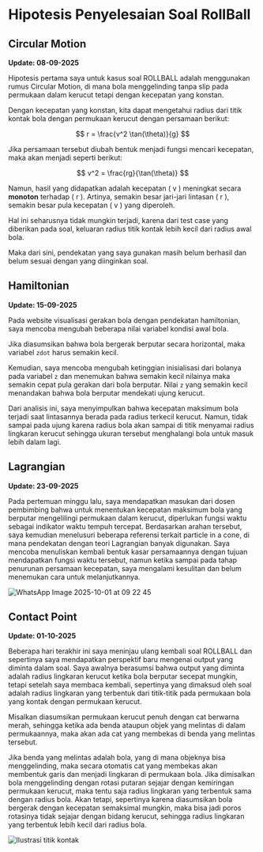 # Hipotesis Penyelesaian Soal RollBall

## Circular Motion

**Update: 08-09-2025**

Hipotesis pertama saya untuk kasus soal ROLLBALL adalah menggunakan rumus Circular Motion, di mana bola menggelinding tanpa slip pada permukaan dalam kerucut tetapi dengan kecepatan yang konstan.

Dengan kecepatan yang konstan, kita dapat mengetahui radius dari titik kontak bola dengan permukaan kerucut dengan persamaan berikut:

$$ r = \frac{v^2 \tan(\theta)}{g} $$

Jika persamaan tersebut diubah bentuk menjadi fungsi mencari kecepatan, maka akan menjadi seperti berikut:

$$ v^2 = \frac{rg}{\tan(\theta)} $$

Namun, hasil yang didapatkan adalah kecepatan \( v \) meningkat secara **monoton** terhadap \( r \). Artinya, semakin besar jari-jari lintasan \( r \), semakin besar pula kecepatan \( v \) yang diperoleh.

Hal ini seharusnya tidak mungkin terjadi, karena dari test case yang diberikan pada soal, keluaran radius titik kontak lebih kecil dari radius awal bola.

Maka dari sini, pendekatan yang saya gunakan masih belum berhasil dan belum sesuai dengan yang diinginkan soal.

## Hamiltonian

**Update: 15-09-2025**

Pada website visualisasi gerakan bola dengan pendekatan hamiltonian, saya mencoba mengubah beberapa nilai variabel kondisi awal bola.

Jika diasumsikan bahwa bola bergerak berputar secara horizontal, maka variabel `zdot` harus semakin kecil.

Kemudian, saya mencoba mengubah ketinggian inisialisasi dari bolanya pada variabel `z` dan menemukan bahwa semakin kecil nilainya maka semakin cepat pula gerakan dari bola berputar. Nilai `z` yang semakin kecil menandakan bahwa bola berputar mendekati ujung kerucut.

Dari analisis ini, saya menyimpulkan bahwa kecepatan maksimum bola terjadi saat lintasannya berada pada radius terkecil kerucut. Namun, tidak sampai pada ujung karena radius bola akan sampai di titik menyamai radius lingkaran kerucut sehingga ukuran tersebut menghalangi bola untuk masuk lebih dalam lagi.

## Lagrangian

**Update: 23-09-2025**

Pada pertemuan minggu lalu, saya mendapatkan masukan dari dosen pembimbing bahwa untuk menentukan kecepatan maksimum bola yang berputar mengelilingi permukaan dalam kerucut, diperlukan fungsi waktu sebagai indikator waktu tempuh tercepat. Berdasarkan arahan tersebut, saya kemudian menelusuri beberapa referensi terkait particle in a cone, di mana pendekatan dengan teori Lagrangian banyak digunakan. Saya mencoba menuliskan kembali bentuk kasar persamaannya dengan tujuan mendapatkan fungsi waktu tersebut, namun ketika sampai pada tahap penurunan persamaan kecepatan, saya mengalami kesulitan dan belum menemukan cara untuk melanjutkannya.

![WhatsApp Image 2025-10-01 at 09 22 45](https://github.com/user-attachments/assets/bb8028d0-f7f9-4c14-9afc-d4a56d153ef2)

## Contact Point

**Update: 01-10-2025**

Beberapa hari terakhir ini saya meninjau ulang kembali soal ROLLBALL dan sepertinya saya mendapatkan perspektif baru mengenai output yang diminta dalam soal. Saya awalnya berasumsi bahwa output yang diminta adalah radius lingkaran kerucut ketika bola berputar secepat mungkin, tetapi setelah saya membaca kembali, sepertinya yang dimaksud oleh soal adalah radius lingkaran yang terbentuk dari titik-titik pada permukaan bola yang kontak dengan permukaan kerucut.

Misalkan diasumsikan permukaan kerucut penuh dengan cat berwarna merah, sehingga ketika ada benda ataupun objek yang melintas di dalam permukaannya, maka akan ada cat yang membekas di benda yang melintas tersebut.

Jika benda yang melintas adalah bola, yang di mana objeknya bisa menggelinding, maka secara otomatis cat yang membekas akan membentuk garis dan menjadi lingkaran di permukaan bola. Jika dimisalkan bola menggelinding dengan rotasi putaran sejajar dengan kemiringan permukaan kerucut, maka tentu saja radius lingkaran yang terbentuk sama dengan radius bola. Akan tetapi, sepertinya karena diasumsikan bola bergerak dengan kecepatan semaksimal mungkin, maka bisa jadi poros rotasinya tidak sejajar dengan bidang kerucut, sehingga radius lingkaran yang terbentuk lebih kecil dari radius bola.

![Ilustrasi titik kontak](https://github.com/user-attachments/assets/8476c5c0-f6d8-47cd-b47f-14b1dd664cb6)

